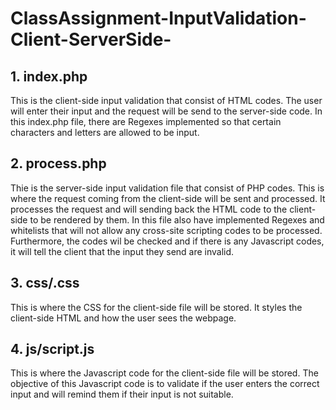 # ClassAssignment-InputValidation-Client-ServerSide-
## 1. index.php
This is the client-side input validation that consist of HTML codes. The user will enter their input and the request will be send to the server-side code. In this index.php file, there are Regexes implemented so that certain characters and letters are allowed to be input.
## 2. process.php 
Thie is the server-side input validation file that consist of PHP codes. This is where the request coming from the client-side will be sent and processed. It processes the request and will sending back the HTML code to the client-side to be rendered by them. In this file also have implemented Regexes and whitelists that will not allow any cross-site scripting codes to be processed. Furthermore, the codes wil be checked and if there is any Javascript codes, it will tell the client that the input they send are invalid.
## 3. css/.css
This is where the CSS for the client-side file will be stored. It styles the client-side HTML and how the user sees the webpage. 
## 4. js/script.js
This is where the Javascript code for the client-side file will be stored. The objective of this Javascript code is to validate if the user enters the correct input and will remind them if their input is not suitable.
